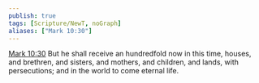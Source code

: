 ```yaml
---
publish: true
tags: [Scripture/NewT, noGraph]
aliases: ["Mark 10:30"]
---
```

[Mark 10:30](https://churchofjesuschrist.org/study/scriptures/nt/mark/10?lang=eng&id=p30#p30) But he shall receive an hundredfold now in this time, houses, and brethren, and sisters, and mothers, and children, and lands, with persecutions; and in the world to come eternal life.
